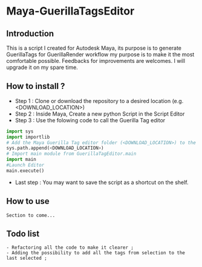 # Maya-GuerillaTagsEditor

## Introduction 
This is a script I created for Autodesk Maya, its purpose is to generate GuerillaTags for GuerillaRender workflow
my purpose is to make it the most comfortable possible. Feedbacks for improvements are welcomes.
I will upgrade it on  my spare time.


## How to install ?
- Step 1 : Clone or download the repository to a desired location (e.g. <DOWNLOAD_LOCATION>) 
- Step 2 : Inside Maya, Create a new python Script in the Script Editor
- Step 3 : Use the folowing code to call the Guerilla Tag editor
```python 
import sys
import importlib
# Add the Maya Guerilla Tag editor folder (<DOWNLOAD_LOCATION>) to the Maya Python Interpreter
sys.path.append(<DOWNLOAD_LOCATION>)
# Import main module from GuerillaTagEditor.main
import main
#Launch Editor
main.execute()
```
- Last step : You may want to save the script as a shortcut on the shelf.
## How to use 

    Section to come...

## Todo list 
    - Refactoring all the code to make it clearer ;
    - Adding the possibility to add all the tags from selection to the last selected ;

